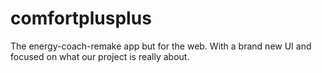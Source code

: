# comfortplusplus
The energy-coach-remake app but for the web. With a brand new UI and focused on what our project is really about.

